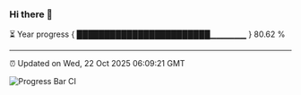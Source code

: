 ### Hi there 👋

⏳ Year progress { ████████████████████████▁▁▁▁▁▁ } 80.62 %

---

⏰ Updated on Wed, 22 Oct 2025 06:09:21 GMT

![Progress Bar CI](https://github.com/liununu/liununu/workflows/Progress%20Bar%20CI/badge.svg)
